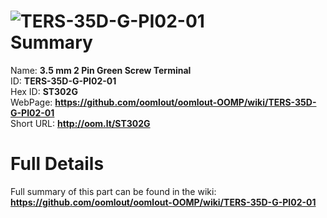 
![TERS-35D-G-PI02-01](https://github.com/oomlout/oomlout-OOMP/blob/master/parts/TERS-35D-G-PI02-01/TERS-35D-G-PI02-01_420.jpg)   
Summary
=================
  
Name: __3.5 mm 2 Pin Green Screw Terminal__    
ID: __TERS-35D-G-PI02-01__   
Hex ID: __ST302G__   
WebPage: __https://github.com/oomlout/oomlout-OOMP/wiki/TERS-35D-G-PI02-01__   
Short URL: __http://oom.lt/ST302G__   

Full Details
==========================
Full summary of this part can be found in the wiki:   
__https://github.com/oomlout/oomlout-OOMP/wiki/TERS-35D-G-PI02-01__    

